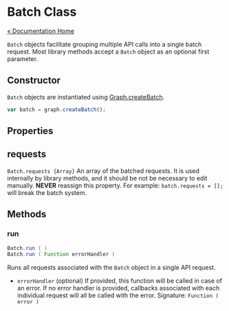 # Batch Class

[« Documentation Home](Documentation.md)

`Batch` objects facilitate grouping multiple API calls into a single batch request. Most library methods accept a `Batch` object as an optional first parameter.

## Constructor

`Batch` objects are instantiated using [Graph.createBatch](Graph.md#createbatch).

```javascript
var batch = graph.createBatch();
```

## Properties

## requests

`Batch.requests {Array}` An array of the batched requests. It is used internally by library methods, and it should be not be necessary to edit manually. **NEVER** reassign this property. For example: `batch.requests = [];` will break the batch system.  

## Methods

### run

```scala
Batch.run ( )
Batch.run ( Function errorHandler )
```

Runs all requests associated with the `Batch` object in a single API request.

* `errorHandler` (optional) If provided, this function will be called in case of an error. If no error handler is provided, callbacks associated with each individual request will all be called with the error. 
Signature: `Function ( error )`